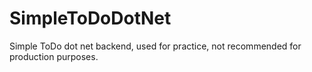 # SimpleToDoDotNet
Simple ToDo dot net backend, used for practice, not recommended for production purposes.
